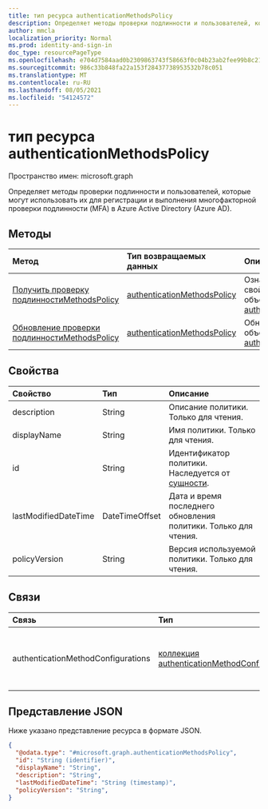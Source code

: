 ```yaml
---
title: тип ресурса authenticationMethodsPolicy
description: Определяет методы проверки подлинности и пользователей, которые могут использовать их для регистрации и выполнения многофакторной проверки подлинности (MFA).
author: mmcla
localization_priority: Normal
ms.prod: identity-and-sign-in
doc_type: resourcePageType
ms.openlocfilehash: e704d7584aad0b2309863743f58663f0c04b23ab2fee99b8c21f7e9e2b210bad
ms.sourcegitcommit: 986c33b848fa22a153f28437738953532b78c051
ms.translationtype: MT
ms.contentlocale: ru-RU
ms.lasthandoff: 08/05/2021
ms.locfileid: "54124572"
---
```

# <a name="authenticationmethodspolicy-resource-type"></a>тип ресурса authenticationMethodsPolicy

Пространство имен: microsoft.graph

Определяет методы проверки подлинности и пользователей, которые могут использовать их для регистрации и выполнения многофакторной проверки подлинности (MFA) в Azure Active Directory (Azure AD).

## <a name="methods"></a>Методы
|Метод|Тип возвращаемых данных|Описание|
|:---|:---|:---|
|[Получить проверку подлинностиMethodsPolicy](../api/authenticationmethodspolicy-get.md)|[authenticationMethodsPolicy](../resources/authenticationmethodspolicy.md)|Ознакомьтесь с свойствами и отношениями объекта [authenticationMethodsPolicy.](../resources/authenticationmethodspolicy.md)|
|[Обновление проверки подлинностиMethodsPolicy](../api/authenticationmethodspolicy-update.md)|[authenticationMethodsPolicy](../resources/authenticationmethodspolicy.md)|Обновление свойств объекта [authenticationMethodsPolicy.](../resources/authenticationmethodspolicy.md)|

## <a name="properties"></a>Свойства
|Свойство|Тип|Описание|
|:---|:---|:---|
|description|String|Описание политики. Только для чтения.|
|displayName|String|Имя политики. Только для чтения.|
|id|String|Идентификатор политики. Наследуется от [сущности](../resources/entity.md).|
|lastModifiedDateTime|DateTimeOffset|Дата и время последнего обновления политики. Только для чтения.|
|policyVersion|String|Версия используемой политики. Только для чтения.|

## <a name="relationships"></a>Связи
|Связь|Тип|Описание|
|:---|:---|:---|
|authenticationMethodConfigurations|[коллекция authenticationMethodConfiguration](../resources/authenticationmethodconfiguration.md)|Представляет параметры для каждого метода проверки подлинности.|

## <a name="json-representation"></a>Представление JSON
Ниже указано представление ресурса в формате JSON.
<!-- {
  "blockType": "resource",
  "keyProperty": "id",
  "@odata.type": "microsoft.graph.authenticationMethodsPolicy",
  "baseType": "microsoft.graph.entity",
  "openType": false
}
-->
``` json
{
  "@odata.type": "#microsoft.graph.authenticationMethodsPolicy",
  "id": "String (identifier)",
  "displayName": "String",
  "description": "String",
  "lastModifiedDateTime": "String (timestamp)",
  "policyVersion": "String",
}
```
